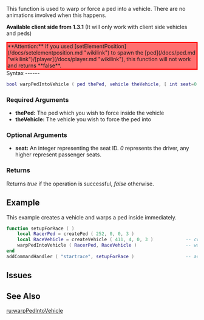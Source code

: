 This function is used to warp or force a ped into a vehicle. There are no animations involved when this happens.

**Available client side from 1.3.1** (It will only work with client side vehicles and peds)

<div style="background: #FF7070; border: 3px solid #FF0000;">
**Attention:** If you used [setElementPosition](/docs/setelementposition.md "wikilink") to spawn the [ped](/docs/ped.md "wikilink")/[player](/docs/player.md "wikilink"), this function will not work and returns **false**.

</div>
Syntax
------

``` lua
bool warpPedIntoVehicle ( ped thePed, vehicle theVehicle, [ int seat=0 ] )          
```

### Required Arguments

-   **thePed:** The ped which you wish to force inside the vehicle
-   **theVehicle:** The vehicle you wish to force the ped into

### Optional Arguments

-   **seat:** An integer representing the seat ID. *0* represents the driver, any higher represent passenger seats.

### Returns

Returns *true* if the operation is successful, *false* otherwise.

Example
-------

This example creates a vehicle and warps a ped inside immediately.

``` lua
function setupForRace ( )
    local RacerPed = createPed ( 252, 0, 0, 3 )
    local RaceVehicle = createVehicle ( 411, 4, 0, 3 )            -- create a vehicle.
    warpPedIntoVehicle ( RacerPed, RaceVehicle )                  -- warp the ped straight into the vehicle
end
addCommandHandler ( "startrace", setupForRace )                   -- add a command to start race
```

Issues
------

See Also
--------

[ru:warpPedIntoVehicle](/docs/ru:warppedintovehicle.md "wikilink")
